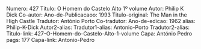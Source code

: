 Numero: 427
Titulo: O Homem do Castelo Alto 1º volume
Autor: Philip K Dick
Co-autor: 
Ano-de-Publicacaoo: 1993
Titulo-original: The Man in the High Castle
Tradutor: António Porto
Co-tradutor: 
Ano-de-edicao: 1962
alias: Philip-K-Dick
Autor2-alias: 
Tradutor1-alias: Antonio-Porto
Tradutor2-alias: 
Titulo-link: 427-O-Homem-do-Castelo-Alto-1-volume
Capa: António Pedro
pags: 177
Capa-link: Antonio-Pedro